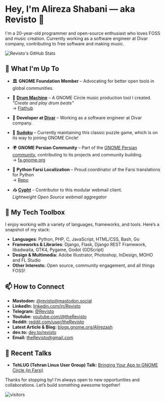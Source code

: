 # Hey, I'm Alireza Shabani — aka Revisto 👋

I'm a 20-year-old programmer and open-source enthusiast who loves FOSS and music creation. Currently working as a software engineer at Divar company, contributing to free software and making music.

![Revisto's GitHub Stats](https://github-readme-stats.vercel.app/api?username=revisto&show_icons=true&theme=radical)

## 🔧 What I'm Up To

- 🏛️ **GNOME Foundation Member** – Advocating for better open tools in global communities.

- 🥁 **[Drum Machine](https://github.com/revisto/drum-machine)** – A GNOME Circle music production tool I created.  
  _"Create and play drum beats"_  
  → [Flathub](https://flathub.org/apps/io.github.revisto.drum-machine)

- 🏢 **Developer at [Divar](https://en.wikipedia.org/wiki/Divar_(website))** – Working as a software engineer at Divar company.

- 🔢 **[Sudoku](https://github.com/sepehr-rs/Sudoku)** – Currently maintaining this classic puzzle game, which is on its way to joining GNOME Circle!
- 🌍 **GNOME Persian Community** – Part of the [GNOME Persian community](https://github.com/gnome-fa), contributing to its projects and community building.  
  → [fa.gnome.org](https://fa.gnome.org)  

- 🐍 **Python Farsi Localization** – Proud coordinator of the Farsi translations for Python  
  → [Repo](https://github.com/revisto/python-docs-fa)

- 📥 **[Cypht](https://github.com/cypht-org/cypht)** – Contributor to this modular webmail client.  
  _Lightweight Open Source webmail aggregator_

## 🔧 My Tech Toolbox

I enjoy working with a variety of languages, frameworks, and tools. Here’s a snapshot of my stack:
- **Languages**: Python, PHP, C, JavaScript, HTML/CSS, Bash, Go
- **Frameworks & Libraries**: Django, Flask, Django REST Framework, libadwaita, GTK4, Pygame, Godot (GDScript)
- **Design & Multimedia:** Adobe Illustrator, Photoshop, InDesign, MOHO and FL Studio
- **Other Interests:** Open source, community engagement, and all things FOSS!


## 📫 How to Connect

- **Mastodon:** [@revisto@mastodon.social](https://mastodon.social/@revisto)
- **LinkedIn:** [linkedin.com/in/Revisto](https://linkedin.com/in/Revisto)
- **Telegram:** [@Revisto](https://t.me/Revisto)
- **Youtube:** [youtube.com/@theRevisto](https://www.youtube.com/@theRevisto)
- **Reddit:** [reddit.com/user/theRevisto](https://www.reddit.com/user/theRevisto)
- **Latest Article & Blog:** [blogs.gnome.org/Alirezash](https://blogs.gnome.org/Alirezash)
- **dev.to:** [dev.to/revisto](https://dev.to/revisto)
- **Email:** [theRevisto@gmail.com](mailto:theRevisto@gmail.com)

## 🎤 Recent Talks

- **TehLUG (Tehran Linux User Group) Talk:** [Bringing Your App to GNOME Circle (in Farsi)](https://www.youtube.com/watch?v=EfaRrPl_V4I)


Thanks for stopping by! I’m always open to new opportunities and collaborations. Let’s build something awesome together!


![visitors](https://visitor-badge.laobi.icu/badge?page_id=Revisto)
